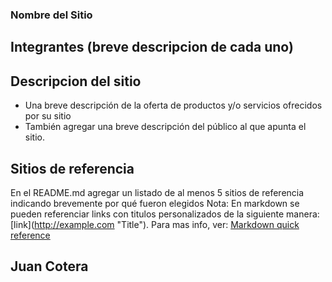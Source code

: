 ### Nombre del Sitio

## Integrantes (breve descripcion de cada uno)

## Descripcion del sitio
* Una breve descripción de la oferta de productos y/o servicios ofrecidos por su
sitio
* También agregar una breve descripción del público al que apunta el sitio.
## Sitios de referencia
En el README.md agregar un listado de al menos 5 sitios de referencia
indicando brevemente por qué fueron elegidos
Nota: En markdown se pueden referenciar links con titulos personalizados de la siguiente manera: \[link](http://example.com "Title")\.
Para mas info, ver: [Markdown quick reference](https://wordpress.com/support/markdown-quick-reference/)

## Juan Cotera